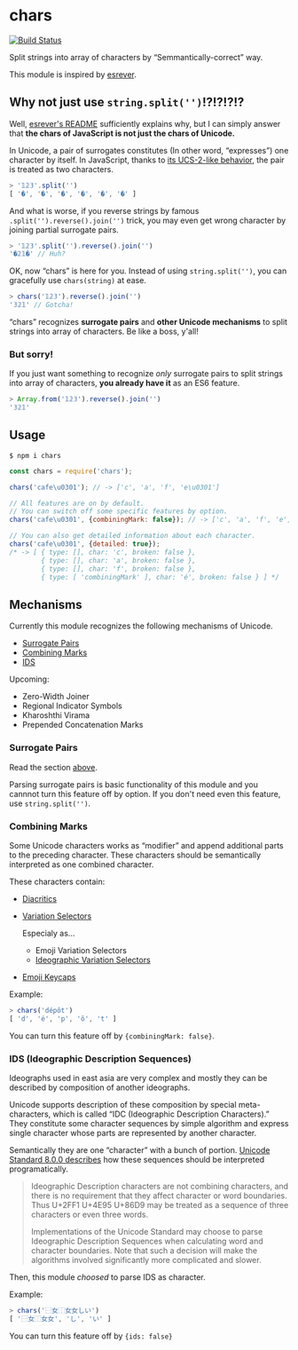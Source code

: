 # chars

[![Build Status](https://travis-ci.org/hakatashi/chars.svg)](https://travis-ci.org/hakatashi/chars)

Split strings into array of characters by “Semmantically-correct” way.

This module is inspired by [esrever](https://www.npmjs.com/package/esrever).

## Why not just use `string.split('')`!?!?!?!?

Well, [esrever's README](https://github.com/mathiasbynens/esrever#why-not-just-use-stringsplitreversejoin)
sufficiently explains why, but I can simply answer that
**the chars of JavaScript is not just the chars of Unicode.**

In Unicode, a pair of surrogates constitutes (In other word, “expresses”) one character by itself.
In JavaScript, thanks to [its UCS-2-like behavior,](https://mathiasbynens.be/notes/javascript-encoding)
the pair is treated as two characters.

```js
> '𝟙𝟚𝟛'.split('')
[ '�', '�', '�', '�', '�', '�' ]
```

And what is worse, if you reverse strings by famous `.split('').reverse().join('')` trick,
you may even get wrong character by joining partial surrogate pairs.

```js
> '𝟙𝟚𝟛'.split('').reverse().join('')
'�𝟚𝟙�' // Huh?
```

OK, now “chars” is here for you. Instead of using `string.split('')`,
you can gracefully use `chars(string)` at ease.

```js
> chars('𝟙𝟚𝟛').reverse().join('')
'𝟛𝟚𝟙' // Gotcha!
```

“chars” recognizes **surrogate pairs** and **other Unicode mechanisms**
to split strings into array of characters. Be like a boss, y'all!

### But sorry!

If you just want something to recognize *only* surrogate pairs to
split strings into array of characters,
**you already have it** as an ES6 feature.

```js
> Array.from('𝟙𝟚𝟛').reverse().join('')
'𝟛𝟚𝟙'
```

## Usage

    $ npm i chars

```js
const chars = require('chars');

chars('cafe\u0301'); // -> ['c', 'a', 'f', 'e\u0301']

// All features are on by default.
// You can switch off some specific features by option.
chars('cafe\u0301', {combiningMark: false}); // -> ['c', 'a', 'f', 'e', '\u0301']

// You can also get detailed information about each character.
chars('cafe\u0301', {detailed: true});
/* -> [ { type: [], char: 'c', broken: false },
        { type: [], char: 'a', broken: false },
        { type: [], char: 'f', broken: false },
        { type: [ 'combiningMark' ], char: 'é', broken: false } ] */
```

## Mechanisms

Currently this module recognizes the following mechanisms of Unicode.

* [Surrogate Pairs](#surrogate-pairs)
* [Combining Marks](#combining-marks)
* [IDS](#ids-ideographic-description-sequences)

Upcoming:

* Zero-Width Joiner
* Regional Indicator Symbols
* Kharoshthi Virama
* Prepended Concatenation Marks

### Surrogate Pairs

Read the section [above](#why-not-just-use-stringsplit).

Parsing surrogate pairs is basic functionality of this module and
you cannnot turn this feature off by option.
If you don't need even this feature, use `string.split('')`.

### Combining Marks

Some Unicode characters works as “modifier” and append additional parts
to the preceding character. These characters should be semantically
interpreted as one combined character.

These characters contain:

* [Diacritics](https://en.wikipedia.org/wiki/Diacritic)

* [Variation Selectors](https://en.wikipedia.org/wiki/Variation_Selectors_(Unicode_block))

    Especialy as...

    * Emoji Variation Selectors
    * [Ideographic Variation Selectors](http://unicode.org/reports/tr37/)

* [Emoji Keycaps](http://www.fileformat.info/info/unicode/char/20e3/index.htm)

Example:

```js
> chars('dépôt')
[ 'd', 'é', 'p', 'ô', 't' ]
```

You can turn this feature off by `{combiningMark: false}`.

### IDS (Ideographic Description Sequences)

Ideographs used in east asia are very complex and mostly they can be described by
composition of another ideographs.

Unicode supports description of these composition by special meta-characters,
which is called “IDC (Ideographic Description Characters).”
They constitute some character sequences by simple algorithm and
express single character whose parts are represented by another character.

Semantically they are one “character” with a bunch of portion.
[Unicode Standard 8.0.0 describes](http://www.unicode.org/versions/Unicode8.0.0/ch18.pdf)
how these sequences should be interpreted programatically.

> Ideographic Description characters are not combining characters,
and there is no requirement that they affect character or word boundaries. Thus U+2FF1
U+4E95 U+86D9 may be treated as a sequence of three characters or even three words.
>
> Implementations of the Unicode Standard may choose to parse Ideographic Description
Sequences when calculating word and character boundaries. Note that such a decision will
make the algorithms involved significantly more complicated and slower.

Then, this module _choosed_ to parse IDS as character.

Example:

```js
> chars('⿱女⿰女女しい')
[ '⿱女⿰女女', 'し', 'い' ]
```

You can turn this feature off by `{ids: false}`
